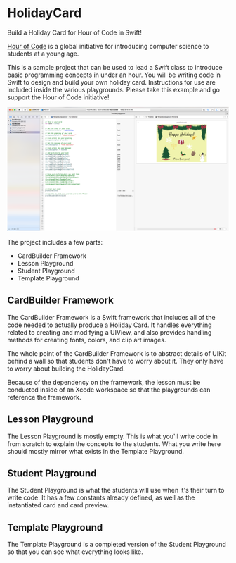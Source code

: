 HolidayCard
===========

Build a Holiday Card for Hour of Code in Swift!

[Hour of Code](hourofcode.com) is a global initiative for introducing computer science to students at a young age.

This is a sample project that can be used to lead a Swift class to introduce basic programming concepts in under an hour. You will be writing code in Swift to design and build your own holiday card. Instructions for use are included inside the various playgrounds. Please take this example and go support the Hour of Code initiative!

<p align="center">
<img src="HolidayCardPreview.png") alt="Holiday Card Preview"/>
</p>

The project includes a few parts:

- CardBuilder Framework
- Lesson Playground
- Student Playground
- Template Playground

## CardBuilder Framework

The CardBuilder Framework is a Swift framework that includes all of the code needed to actually produce a Holiday Card. It handles everything related to creating and modifying a UIView, and also provides handling methods for creating fonts, colors, and clip art images.

The whole point of the CardBuilder Framework is to abstract details of UIKit behind a wall so that students don't have to worry about it. They only have to worry about building the HolidayCard.

Because of the dependency on the framework, the lesson must be conducted inside of an Xcode workspace so that the playgrounds can reference the framework.


## Lesson Playground

The Lesson Playground is mostly empty. This is what you'll write code in from scratch to explain the concepts to the students. What you write here should mostly mirror what exists in the Template Playground.


## Student Playground

The Student Playground is what the students will use when it's their turn to write code. It has a few constants already defined, as well as the instantiated card and card preview.

## Template Playground

The Template Playground is a completed version of the Student Playground so that you can see what everything looks like.